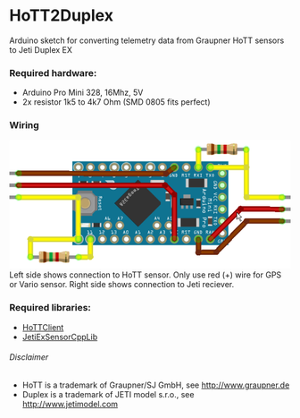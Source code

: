 # HoTT2Duplex
Arduino sketch for converting telemetry data from Graupner HoTT sensors to Jeti Duplex EX

### Required hardware:
* Arduino Pro Mini 328, 16Mhz, 5V
* 2x resistor 1k5 to 4k7 Ohm (SMD 0805 fits perfect)

### Wiring
![HoTT2Duplex wiring](https://github.com/Made4RC/HoTT2Duplex/blob/master/HoTT2Duplex%20Wiring.png?raw=true)
Left side shows connection to HoTT sensor. Only use red (+) wire for GPS or Vario sensor.
Right side shows connection to Jeti reciever.

### Required libraries:
* [HoTTClient](https://github.com/Made4RC/HoTTClient)
* [JetiExSensorCppLib](https://sourceforge.net/projects/jetiexsensorcpplib/)

###### Disclaimer
- HoTT is a trademark of Graupner/SJ GmbH, see <http://www.graupner.de>
- Duplex is a trademark of JETI model s.r.o., see <http://www.jetimodel.com>
